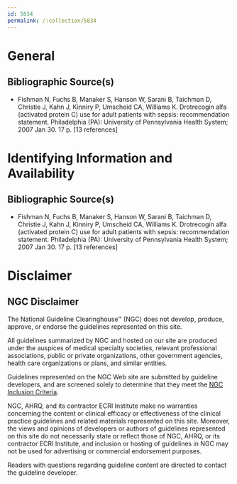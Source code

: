 ```yaml
---
id: 5834
permalink: /:collection/5834
---
```


# General

## Bibliographic Source(s)

- Fishman N, Fuchs B, Manaker S, Hanson W, Sarani B, Taichman D, Christie J, Kahn J, Kinniry P, Umscheid CA, Williams K. Drotrecogin alfa (activated protein C) use for adult patients with sepsis: recommendation statement. Philadelphia (PA): University of Pennsylvania Health System; 2007 Jan 30. 17 p. [13 references]

# Identifying Information and Availability

## Bibliographic Source(s)

- Fishman N, Fuchs B, Manaker S, Hanson W, Sarani B, Taichman D, Christie J, Kahn J, Kinniry P, Umscheid CA, Williams K. Drotrecogin alfa (activated protein C) use for adult patients with sepsis: recommendation statement. Philadelphia (PA): University of Pennsylvania Health System; 2007 Jan 30. 17 p. [13 references]

# Disclaimer

## NGC Disclaimer

The National Guideline Clearinghouse™ (NGC) does not develop, produce, approve, or endorse the guidelines represented on this site.

All guidelines summarized by NGC and hosted on our site are produced under the auspices of medical specialty societies, relevant professional associations, public or private organizations, other government agencies, health care organizations or plans, and similar entities.

Guidelines represented on the NGC Web site are submitted by guideline developers, and are screened solely to determine that they meet the [NGC Inclusion Criteria](/help-and-about/summaries/inclusion-criteria).

NGC, AHRQ, and its contractor ECRI Institute make no warranties concerning the content or clinical efficacy or effectiveness of the clinical practice guidelines and related materials represented on this site. Moreover, the views and opinions of developers or authors of guidelines represented on this site do not necessarily state or reflect those of NGC, AHRQ, or its contractor ECRI Institute, and inclusion or hosting of guidelines in NGC may not be used for advertising or commercial endorsement purposes.

Readers with questions regarding guideline content are directed to contact the guideline developer.

